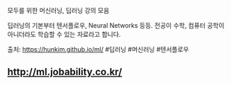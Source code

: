 모두를 위한 머신러닝, 딥러닝 강의 모음 

딥러닝의 기본부터 텐서플로우, Neural Networks 등등. 전공이 수학, 컴퓨터 공학이 아니더라도 학습할 수 있는 자료라고 합니다. 

출처: https://hunkim.github.io/ml/
#딥러닝 #머신러닝 #텐서플로우

## http://ml.jobability.co.kr/
